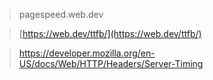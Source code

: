 


> pagespeed.web.dev

> [https://web.dev/ttfb/](https://web.dev/ttfb/)

> https://developer.mozilla.org/en-US/docs/Web/HTTP/Headers/Server-Timing
<!--stackedit_data:
eyJoaXN0b3J5IjpbLTEzODMxNDIxMjQsMTY0MTM4OTMzOV19
-->